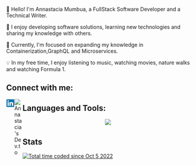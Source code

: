 👋 Hello! I'm Annastacia Mumbua, a FullStack Software Developer and a Technical Writer.

🚀 I enjoy developing software solutions, learning new technologies and sharing my knowledge with others.

🌱 Currently, I'm focused on expanding my knowledge in Containerization,GraphQL and Microservices.

💡 In my free time, I enjoy listening to music, watching movies, nature walks and watching Formula 1.

## Connect with me:
<!-- Linked In -->
<a href="https://www.linkedin.com/in/annastacia-mumbua/">
  <img align="left" alt="Annastacia's LinkedIN" width="22px" src="https://raw.githubusercontent.com/devicons/devicon/master/icons/linkedin/linkedin-original.svg" />
</a>
<!-- Dev.to -->
<a href="https://dev.to/anne46">
  <img align="left" alt="Annastacia's Dev.to" width="22px" src="https://skillicons.dev/icons?i=devto" />
</a>

## Languages and Tools:
<p align="center">
  <a href="https://skillicons.dev">
    <img src="https://skillicons.dev/icons?i=rails,ruby,js,react,nextjs,redux,jquery,postgres,sqlite,firebase,postman,css,saa,tailwind,bootstrap,git,github,heroku,figma,ai,xd,ps" />
  </a>
</p>


## Stats
<a href="https://wakatime.com/@37c99f27-dee9-4b2b-96e1-4fe54e91875f"><img src="https://wakatime.com/badge/user/37c99f27-dee9-4b2b-96e1-4fe54e91875f.svg" alt="Total time coded since Oct 5 2022" /></a>


